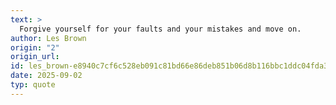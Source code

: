 ```yaml
---
text: >
  Forgive yourself for your faults and your mistakes and move on.
author: Les Brown
origin: "2"
origin_url: 
id: les_brown-e8940c7cf6c528eb091c81bd66e86deb851b06d8b116bbc1ddc04fda3ebd4447
date: 2025-09-02
typ: quote
---
```

